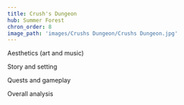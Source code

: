 ```yaml
---
title: Crush's Dungeon
hub: Summer Forest
chron_order: 8
image_path: 'images/Crushs Dungeon/Crushs Dungeon.jpg'
---
```

Aesthetics (art and music)
<!--excerpt-->
Story and setting
<!--excerpt-->
Quests and gameplay
<!--excerpt-->
Overall analysis